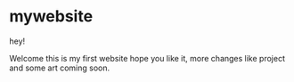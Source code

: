 # mywebsite
hey!

Welcome this is my first website hope you like it, more changes like project and some art coming soon.
